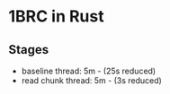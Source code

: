 # 1BRC in Rust

## Stages

- baseline thread: 5m - (25s reduced)
- read chunk thread: 5m - (3s reduced)
